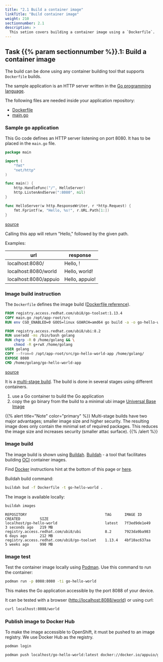 ```yaml
---
title: "2.1 Build a container image"
linkTitle: "Build container image"
weight: 210
sectionnumber: 2.1
description: >
  This setion covers building a container image using a `Dockerfile`.
---
```


## Task {{% param sectionnumber %}}.1: Build a container image

The build can be done using any container building tool that supports `Dockerfile` builds.

The sample application is an HTTP server written in the [Go programming language](https://golang.org/).

The following files are needed inside your application repository:

* [Dockerfile](#image-build-instruction)
* [main.go](#sample-go-application)


### Sample go application

This Go code defines an HTTP server listening on port 8080. It has to be placed in the `main.go` file.

```go
package main

import (
    "fmt"
    "net/http"
)

func main() {
    http.HandleFunc("/", HelloServer)
    http.ListenAndServe(":8080", nil)
}

func HelloServer(w http.ResponseWriter, r *http.Request) {
    fmt.Fprintf(w, "Hello, %s!", r.URL.Path[1:])
}
```

[source](https://raw.githubusercontent.com/puzzle/amm-techlab/master/content/en/docs/02.0/main.go)

Calling this app will return "Hello," followed by the given path.

Examples:

| url | response |
| --- | --- |
| localhost:8080/ | Hello, ! |
| localhost:8080/world | Hello, world! |
| localhost:8080/appuio | Hello, appuio! |


### Image build instruction

The `Dockerfile` defines the image build ([Dockerfile reference](https://docs.docker.com/engine/reference/builder/)).

```Dockerfile
FROM registry.access.redhat.com/ubi8/go-toolset:1.13.4
COPY main.go /opt/app-root/src
RUN env CGO_ENABLED=0 GOOS=linux GOARCH=amd64 go build -a -o go-hello-world-app .

FROM registry.access.redhat.com/ubi8/ubi:8.2
RUN useradd -ms /bin/bash golang
RUN chgrp -R 0 /home/golang && \
    chmod -R g+rwX /home/golang
USER golang
COPY --from=0 /opt/app-root/src/go-hello-world-app /home/golang/
EXPOSE 8080
CMD /home/golang/go-hello-world-app
```

[source](https://raw.githubusercontent.com/puzzle/amm-techlab/master/content/en/docs/02.0/Dockerfile)

It is a [multi-stage build](https://docs.docker.com/develop/develop-images/multistage-build/). The build is done in several stages using different containers.

1. use a Go container to build the Go application
2. copy the go binary from the build to a minimal ubi image [Universal Base Image](https://developers.redhat.com/products/rhel/ubi)

{{% alert title="Note" color="primary" %}}
Multi-stage builds have two major advantages; smaller image size and higher security. The resulting image does only contain the minimal set of required packages. This reduces the image size and increases security (smaller attac surface).
{{% /alert %}}


### Image build

The image build is shown using [Buildah](https://github.com/containers/buildah). [Buildah](https://github.com/containers/buildah) - a tool that facilitates building [OCI](https://opencontainers.org/) container images.

Find [Docker](https://www.docker.com/) instructions hint at the bottom of this page or [here](docker-instructions/).

Buildah build command:

```bash
buildah bud -f Dockerfile -t go-hello-world .
```

The image is available locally:

```bash
buildah images
```

```
REPOSITORY                                    TAG      IMAGE ID       CREATED         SIZE
localhost/go-hello-world                      latest   7f3ed9de1e49   3 seconds ago   219 MB
registry.access.redhat.com/ubi8/ubi           8.2      7923da9ba983   6 days ago      212 MB
registry.access.redhat.com/ubi8/go-toolset    1.13.4   4bf10ac637aa   5 weeks ago     990 MB
```


### Image test

Test the container image locally using [Podman](https://podman.io/). Use this command to run the container:

```bash
podman run -p 8088:8080 -ti go-hello-world
```

This makes the Go application accessible by the port 8088 of your device.

It can be tested with a browser (<http://localhost:8088/world>) or using curl:

```bash
curl localhost:8088/world
```


### Publish image to Docker Hub

To make the image accessible to OpenShift, it must be pushed to an image registry. We use Docker Hub as the registry.

```bash
podman login
```

```bash
podman push localhost/go-hello-world:latest docker://docker.io/appuio/go-hello-world:latest
```
